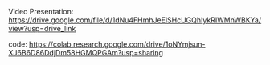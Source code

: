 Video Presentation: https://drive.google.com/file/d/1dNu4FHmhJeElSHcUGQhIykRIWMnWBKYa/view?usp=drive_link

code: https://colab.research.google.com/drive/1oNYmjsun-XJ6B6D86DdjDm58HGMQPGAm?usp=sharing
